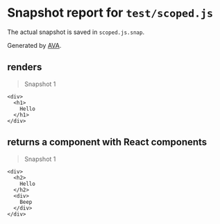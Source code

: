# Snapshot report for `test/scoped.js`

The actual snapshot is saved in `scoped.js.snap`.

Generated by [AVA](https://ava.li).

## renders

> Snapshot 1

    <div>
      <h1>
        Hello
      </h1>
    </div>

## returns a component with React components

> Snapshot 1

    <div>
      <h2>
        Hello
      </h2>
      <div>
        Beep
      </div>
    </div>
